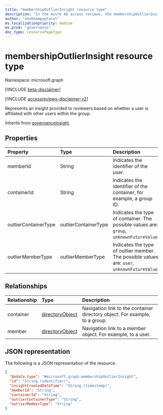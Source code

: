 ```yaml
---
title: "membershipOutlierInsight resource type"
description: "In the Azure AD access reviews, the membershipOutlierInsight resource represents insights provided to reviewers based on whether a user is affiliated with other users within the group."
author: "shubhamguptacal"
ms.localizationpriority: medium
ms.prod: "governance"
doc_type: resourcePageType
---
```


# membershipOutlierInsight resource type

Namespace: microsoft.graph

[!INCLUDE [beta-disclaimer](../../includes/beta-disclaimer.md)]

[!INCLUDE [accessreviews-disclaimer-v2](../../includes/accessreviews-disclaimer-v2.md)]

Represents an insight provided to reviewers based on whether a user is affiliated with other users within the group.

Inherits from [governanceInsight](governanceinsight.md).

## Properties
| Property    | Type   | Description |
| :---------------| :---------- | :---------- |
| memberId | String | Indicates the identifier of the user. |
| containerId | String | Indicates the identifier of the container, for example, a group ID. |
| outlierContainerType | outlierContainerType | Indicates the type of container. The possible values are: `group`, `unknownFutureValue`. |
| outlierMemberType | outlierMemberType | Indicates the type of outlier member. The possible values are: `user`, `unknownFutureValue`. |

## Relationships

|Relationship|Type|Description|
|:---|:---|:---|
|container|[directoryObject](../resources/directoryobject.md)| Navigation link to the container directory object. For example, to a group.|
|member|[directoryObject](../resources/directoryobject.md)| Navigation link to a member object. For example, to a user.|

## JSON representation
The following is a JSON representation of the resource.
<!-- {
  "blockType": "resource",
  "keyProperty": "id",
  "@odata.type": "microsoft.graph.membershipOutlierInsight",
  "baseType": "microsoft.graph.governanceInsight",
  "openType": false
}
-->
``` json
{
  "@odata.type": "#microsoft.graph.membershipOutlierInsight",
  "id": "String (identifier)",
  "insightCreatedDateTime": "String (timestamp)",
  "memberId": "String",
  "containerId": "String",
  "outlierContainerType": "String",
  "outlierMemberType": "String"
}
```

<!--
{
  "type": "#page.annotation",
  "description": "membershipOutlierInsight resource",
  "keywords": "",
  "section": "documentation",
  "tocPath": "",
  "suppressions": []
}
-->
